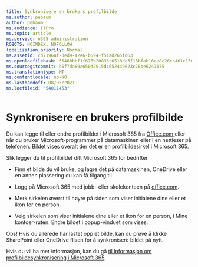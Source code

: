```yaml
---
title: Synkronisere en brukers profilbilde
ms.author: pebaum
author: pebaum
ms.audience: ITPro
ms.topic: article
ms.service: o365-administration
ROBOTS: NOINDEX, NOFOLLOW
localization_priority: Normal
ms.assetid: cd7196af-3ed9-42e6-b594-f51ad265fd63
ms.openlocfilehash: 55460bbf1f676b20836c0518de3f13bfab16ee8c26cc461c1569ae4f750080ae
ms.sourcegitcommit: b5f7da89a650d2915dc652449623c78be6247175
ms.translationtype: MT
ms.contentlocale: nb-NO
ms.lasthandoff: 08/05/2021
ms.locfileid: "54011453"
---
```

# <a name="sync-a-users-profile-picture"></a>Synkronisere en brukers profilbilde

Du kan legge til eller endre profilbildet i Microsoft 365 fra [Office.com,](https://www.office.com)eller når du bruker Microsoft-programmer på datamaskinen eller i en nettleser på telefonen. Bildet vises overalt der det er en profilbildesirkel i Microsoft 365.

Slik legger du til profilbildet ditt Microsoft 365 for bedrifter

- Finn et bilde du vil bruke, og lagre det på datamaskinen, OneDrive eller en annen plassering du kan få tilgang til

- Logg på Microsoft 365 med jobb- eller skolekontoen på [office.com](https://www.office.com).

- Merk sirkelen øverst til høyre på siden som viser initialene dine eller et ikon for en person.

- Velg sirkelen som viser initialene dine eller et ikon for en person, i Mine kontoer-ruten. Endre bildet i popup-vinduet som vises.

Obs! Hvis du allerede har lastet opp et bilde, kan du prøve å klikke SharePoint eller OneDrive flisen for å synkronisere bildet på nytt.

Hvis du vil ha mer informasjon, kan du gå [til Informasjon om profilbildesynkronisering i Microsoft 365](https://support.office.com/article/information-about-profile-picture-synchronization-in-office-365-20594d76-d054-4af4-a660-401133e3d48a).
